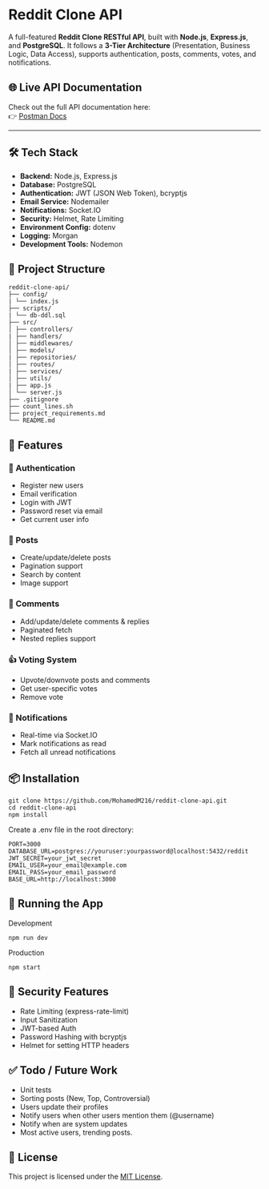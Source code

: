 # Reddit Clone API

A full-featured **Reddit Clone RESTful API**, built with **Node.js**, **Express.js**, and **PostgreSQL**. It follows a **3-Tier Architecture** (Presentation, Business Logic, Data Access), supports authentication, posts, comments, votes, and notifications.

## 🌐 Live API Documentation

Check out the full API documentation here:  
👉 [Postman Docs](https://documenter.getpostman.com/view/38510576/2sB2xECook)

---

## 🛠 Tech Stack

- **Backend:** Node.js, Express.js
- **Database:** PostgreSQL
- **Authentication:** JWT (JSON Web Token), bcryptjs
- **Email Service:** Nodemailer
- **Notifications:** Socket.IO
- **Security:** Helmet, Rate Limiting
- **Environment Config:** dotenv
- **Logging:** Morgan
- **Development Tools:** Nodemon

## 📁 Project Structure

```
reddit-clone-api/
├── config/
| └── index.js
├── scripts/
| └── db-ddl.sql
├── src/
│ ├── controllers/
| ├── handlers/
│ ├── middlewares/
│ ├── models/
| ├── repositories/
│ ├── routes/
| ├── services/
│ ├── utils/
| ├── app.js
│ └── server.js
├── .gitignore
├── count_lines.sh
├── project_requirements.md
└── README.md
```

## 🚀 Features

### 🔐 Authentication
- Register new users
- Email verification
- Login with JWT
- Password reset via email
- Get current user info

### 📝 Posts
- Create/update/delete posts
- Pagination support
- Search by content
- Image support

### 💬 Comments
- Add/update/delete comments & replies
- Paginated fetch
- Nested replies support

### 👍 Voting System
- Upvote/downvote posts and comments
- Get user-specific votes
- Remove vote

### 🔔 Notifications
- Real-time via Socket.IO
- Mark notifications as read
- Fetch all unread notifications


## 📦 Installation

```
git clone https://github.com/MohamedM216/reddit-clone-api.git
cd reddit-clone-api
npm install
```

Create a .env file in the root directory:

```
PORT=3000
DATABASE_URL=postgres://youruser:yourpassword@localhost:5432/reddit
JWT_SECRET=your_jwt_secret
EMAIL_USER=your_email@example.com
EMAIL_PASS=your_email_password
BASE_URL=http://localhost:3000
```

## 🏃 Running the App

Development
```
npm run dev
```

Production
```
npm start
```

## 🔐 Security Features

- Rate Limiting (express-rate-limit)
- Input Sanitization
- JWT-based Auth
- Password Hashing with bcryptjs
- Helmet for setting HTTP headers


## ✅ Todo / Future Work

- Unit tests
- Sorting posts (New, Top, Controversial)
- Users update their profiles
- Notify users when other users mention them (@username)
- Notify when are system updates
- Most active users, trending posts.


## 📄 License

This project is licensed under the [MIT License](https://github.com/MohamedM216/reddit-clone-api/blob/master/LICENSE).